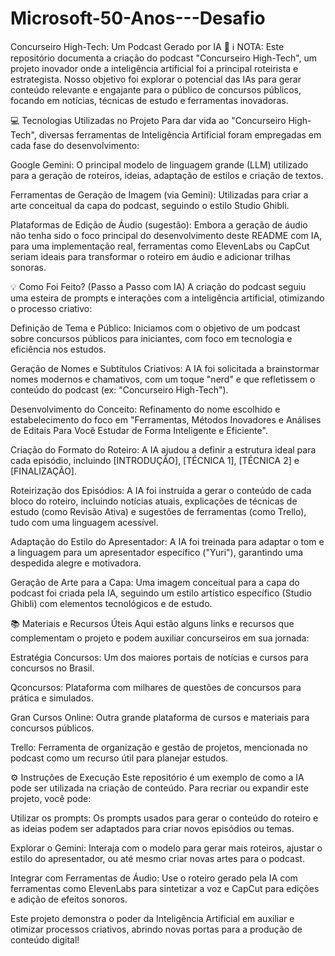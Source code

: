 # Microsoft-50-Anos---Desafio

Concurseiro High-Tech: Um Podcast Gerado por IA 🚀
ℹ️ NOTA: Este repositório documenta a criação do podcast "Concurseiro High-Tech", um projeto inovador onde a inteligência artificial foi a principal roteirista e estrategista. Nosso objetivo foi explorar o potencial das IAs para gerar conteúdo relevante e engajante para o público de concursos públicos, focando em notícias, técnicas de estudo e ferramentas inovadoras.

💻 Tecnologias Utilizadas no Projeto
Para dar vida ao "Concurseiro High-Tech", diversas ferramentas de Inteligência Artificial foram empregadas em cada fase do desenvolvimento:

Google Gemini: O principal modelo de linguagem grande (LLM) utilizado para a geração de roteiros, ideias, adaptação de estilos e criação de textos.

Ferramentas de Geração de Imagem (via Gemini): Utilizadas para criar a arte conceitual da capa do podcast, seguindo o estilo Studio Ghibli.

Plataformas de Edição de Áudio (sugestão): Embora a geração de áudio não tenha sido o foco principal do desenvolvimento deste README com IA, para uma implementação real, ferramentas como ElevenLabs ou CapCut seriam ideais para transformar o roteiro em áudio e adicionar trilhas sonoras.

💡 Como Foi Feito? (Passo a Passo com IA)
A criação do podcast seguiu uma esteira de prompts e interações com a inteligência artificial, otimizando o processo criativo:

Definição de Tema e Público: Iniciamos com o objetivo de um podcast sobre concursos públicos para iniciantes, com foco em tecnologia e eficiência nos estudos.

Geração de Nomes e Subtítulos Criativos: A IA foi solicitada a brainstormar nomes modernos e chamativos, com um toque "nerd" e que refletissem o conteúdo do podcast (ex: "Concurseiro High-Tech").

Desenvolvimento do Conceito: Refinamento do nome escolhido e estabelecimento do foco em "Ferramentas, Métodos Inovadores e Análises de Editais Para Você Estudar de Forma Inteligente e Eficiente".

Criação do Formato do Roteiro: A IA ajudou a definir a estrutura ideal para cada episódio, incluindo [INTRODUÇÃO], [TÉCNICA 1], [TÉCNICA 2] e [FINALIZAÇÃO].

Roteirização dos Episódios: A IA foi instruída a gerar o conteúdo de cada bloco do roteiro, incluindo notícias atuais, explicações de técnicas de estudo (como Revisão Ativa) e sugestões de ferramentas (como Trello), tudo com uma linguagem acessível.

Adaptação do Estilo do Apresentador: A IA foi treinada para adaptar o tom e a linguagem para um apresentador específico ("Yuri"), garantindo uma despedida alegre e motivadora.

Geração de Arte para a Capa: Uma imagem conceitual para a capa do podcast foi criada pela IA, seguindo um estilo artístico específico (Studio Ghibli) com elementos tecnológicos e de estudo.

📚 Materiais e Recursos Úteis
Aqui estão alguns links e recursos que complementam o projeto e podem auxiliar concurseiros em sua jornada:

Estratégia Concursos: Um dos maiores portais de notícias e cursos para concursos no Brasil.

Qconcursos: Plataforma com milhares de questões de concursos para prática e simulados.

Gran Cursos Online: Outra grande plataforma de cursos e materiais para concursos públicos.

Trello: Ferramenta de organização e gestão de projetos, mencionada no podcast como um recurso útil para planejar estudos.

⚙️ Instruções de Execução
Este repositório é um exemplo de como a IA pode ser utilizada na criação de conteúdo. Para recriar ou expandir este projeto, você pode:

Utilizar os prompts: Os prompts usados para gerar o conteúdo do roteiro e as ideias podem ser adaptados para criar novos episódios ou temas.

Explorar o Gemini: Interaja com o modelo para gerar mais roteiros, ajustar o estilo do apresentador, ou até mesmo criar novas artes para o podcast.

Integrar com Ferramentas de Áudio: Use o roteiro gerado pela IA com ferramentas como ElevenLabs para sintetizar a voz e CapCut para edições e adição de efeitos sonoros.

Este projeto demonstra o poder da Inteligência Artificial em auxiliar e otimizar processos criativos, abrindo novas portas para a produção de conteúdo digital!
